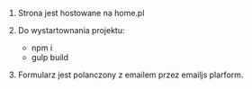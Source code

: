 1. Strona jest hostowane na home.pl

2. Do wystartownania projektu:

   - npm i
   - gulp build

3. Formularz jest polanczony z emailem przez emailjs plarform.
